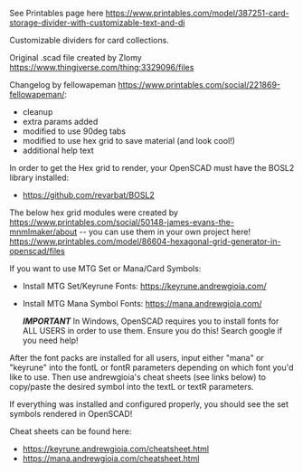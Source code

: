 See Printables page here https://www.printables.com/model/387251-card-storage-divider-with-customizable-text-and-di

Customizable dividers for card collections.

Original .scad file created by Zlomy https://www.thingiverse.com/thing:3329096/files

Changelog by fellowapeman https://www.printables.com/social/221869-fellowapeman/:

* cleanup
* extra params added
* modified to use 90deg tabs
* modified to use hex grid to save material (and look cool!)
* additional help text
  
In order to get the Hex grid to render, your OpenSCAD must have the BOSL2 library installed:

* https://github.com/revarbat/BOSL2
  
The below hex grid modules were created by https://www.printables.com/social/50148-james-evans-the-mnmlmaker/about -- you can use them in your own project here! https://www.printables.com/model/86604-hexagonal-grid-generator-in-openscad/files

If you want to use MTG Set or Mana/Card Symbols:

* Install MTG Set/Keyrune Fonts: https://keyrune.andrewgioia.com/
* Install MTG Mana Symbol Fonts: https://mana.andrewgioia.com/

    ***IMPORTANT*** In Windows, OpenSCAD requires you to install fonts for ALL USERS in order to use them. Ensure you do this! Search google if you need help!

After the font packs are installed for all users, input either "mana" or "keyrune" into the fontL or fontR parameters depending on which font you'd like to use. Then use andrewgioia's cheat sheets (see links below) to copy/paste the desired symbol into the textL or textR parameters.

If everything was installed and configured properly, you should see the set symbols rendered in OpenSCAD!

Cheat sheets can be found here:
  
* https://keyrune.andrewgioia.com/cheatsheet.html
* https://mana.andrewgioia.com/cheatsheet.html
  
